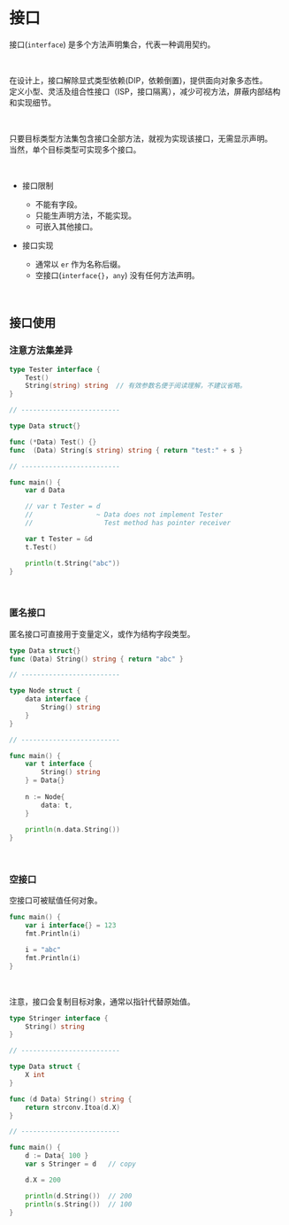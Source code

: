 # 接口

接口(`interface`) 是多个方法声明集合，代表一种调用契约。

&nbsp;

在设计上，接口解除显式类型依赖(DIP，依赖倒置)，提供面向对象多态性。</br>
定义小型、灵活及组合性接口（ISP，接口隔离），减少可视方法，屏蔽内部结构和实现细节。</br>

&nbsp;

只要目标类型方法集包含接口全部方法，就视为实现该接口，无需显示声明。</br>
当然，单个目标类型可实现多个接口。

&nbsp;

* 接口限制
    * 不能有字段。
    * 只能生声明方法，不能实现。
    * 可嵌入其他接口。

* 接口实现
    * 通常以 `er` 作为名称后缀。
    * 空接口(`interface{}`，`any`) 没有任何方法声明。

&nbsp;

## 接口使用

### 注意方法集差异

```go
type Tester interface {
    Test()
    String(string) string  // 有效参数名便于阅读理解，不建议省略。
}

// -------------------------

type Data struct{}

func (*Data) Test() {}
func  (Data) String(s string) string { return "test:" + s }

// -------------------------

func main() {
    var d Data

    // var t Tester = d 
    //                ~ Data does not implement Tester 
    //                  Test method has pointer receiver

    var t Tester = &d
    t.Test()

    println(t.String("abc"))
}
```

&nbsp;

### 匿名接口

匿名接口可直接用于变量定义，或作为结构字段类型。

```go
type Data struct{}
func (Data) String() string { return "abc" }

// -------------------------

type Node struct {
    data interface {
        String() string
    }
}

// -------------------------

func main() {
    var t interface {
        String() string
    } = Data{}
    
    n := Node{
        data: t,
    }
    
    println(n.data.String())
}
```

&nbsp;

### 空接口

空接口可被赋值任何对象。

```go
func main() {
    var i interface{} = 123
    fmt.Println(i)

    i = "abc"
    fmt.Println(i)
}
```

&nbsp;

注意，接口会复制目标对象，通常以指针代替原始值。

```go
type Stringer interface {
    String() string
}

// -------------------------

type Data struct {
    X int
}

func (d Data) String() string { 
    return strconv.Itoa(d.X)
}

// -------------------------

func main() {
    d := Data{ 100 }
    var s Stringer = d   // copy

    d.X = 200

    println(d.String())  // 200
    println(s.String())  // 100
}
```
